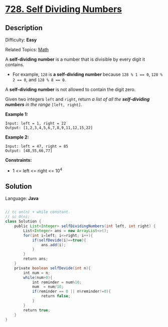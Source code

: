 # [728\. Self Dividing Numbers](https://leetcode.com/problems/self-dividing-numbers/)

## Description

Difficulty: **Easy**  

Related Topics: [Math](https://leetcode.com/tag/math/)


A **self-dividing number** is a number that is divisible by every digit it contains.

*   For example, `128` is **a self-dividing number** because `128 % 1 == 0`, `128 % 2 == 0`, and `128 % 8 == 0`.

A **self-dividing number** is not allowed to contain the digit zero.

Given two integers `left` and `right`, return _a list of all the **self-dividing numbers** in the range_ `[left, right]`.

**Example 1:**

```
Input: left = 1, right = 22
Output: [1,2,3,4,5,6,7,8,9,11,12,15,22]
```

**Example 2:**

```
Input: left = 47, right = 85
Output: [48,55,66,77]
```

**Constraints:**

*   1 <= left <= right <= 10<sup>4</sup>


## Solution

Language: **Java**

```java

// tc on(n) + while constant.
// sc O(n); 
class Solution {
    public List<Integer> selfDividingNumbers(int left, int right) {
        List<Integer> ans = new ArrayList<>();
        for(int i=left; i<=right; i++){
            if(selfDevide(i)==true){
                ans.add(i);
            }
        }
        return ans;
    }
    private boolean selfDevide(int n){
        int num = n;
        while(num>0){
            int reminder = num%10;
            num  = num/10;
            if(reminder == 0 || n%reminder!=0){
                return false;
            }
        }
        return true;
    }
}
```